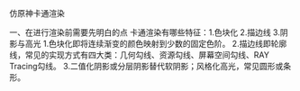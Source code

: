 仿原神卡通渲染

一、在进行渲染前需要先明白的点
卡通渲染有哪些特征：1.色块化  2.描边线  3.阴影与高光
1.色块化即将连续渐变的颜色映射到少数的固定色阶。
2.描边线即轮廓线，常见的实现方式有四大类：几何勾线、资源勾线、屏幕空间勾线、RAY Tracing勾线。
3.二值化阴影或分层阴影替代软阴影；风格化高光，常见圆形或条形。

